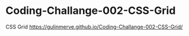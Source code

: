 # Coding-Challange-002-CSS-Grid
CSS Grid
https://gulinmerve.github.io/Coding-Challange-002-CSS-Grid/
